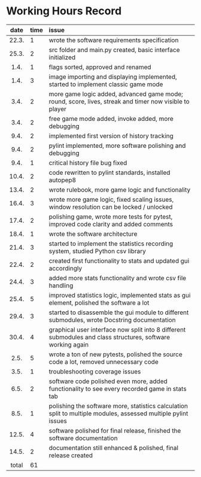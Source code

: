 # Working Hours Record

| date  | time | issue                                                                                                          |
| :---: | :--- | :------------------------------------------------------------------------------------------------------------- |
| 22.3. | 1    | wrote the software requirements specification                                                                  |
| 25.3. | 2    | src folder and main.py created, basic interface initialized                                                    |
| 1.4.  | 1    | flags sorted, approved and renamed                                                                             |
| 1.4.  | 3    | image importing and displaying implemented, started to implement classic game mode                             |
| 3.4.  | 2    | more game logic added, advanced game mode; round, score, lives, streak and timer now visible to player         |
| 3.4.  | 2    | free game mode added, invoke added, more debugging                                                             |
| 9.4.  | 2    | implemented first version of history tracking                                                                  |
| 9.4.  | 2    | pylint implemented, more software polishing and debugging                                                      |
| 9.4.  | 1    | critical history file bug fixed                                                                                |
| 10.4. | 2    | code rewritten to pylint standards, installed autopep8                                                         |
| 13.4. | 2    | wrote rulebook, more game logic and functionality                                                              |
| 16.4. | 3    | wrote more game logic, fixed scaling issues, window resolution can be locked / unlocked                        |
| 17.4. | 2    | polishing game, wrote more tests for pytest, improved code clarity and added comments                          |
| 18.4. | 1    | wrote the software architecture                                                                                |
| 21.4. | 3    | started to implement the statistics recording system, studied Python csv library                               |
| 22.4. | 2    | created first functionality to stats and updated gui accordingly                                               |
| 24.4. | 3    | added more stats functionality and wrote csv file handling                                                     |
| 25.4. | 5    | improved statistics logic, implemented stats as gui element, polished the software a lot                       |
| 29.4. | 3    | started to disassemble the gui module to different submodules, wrote Docstring documentation                   |
| 30.4. | 4    | graphical user interface now split into 8 different submodules and class structures, software working again    |
| 2.5.  | 5    | wrote a ton of new pytests, polished the source code a lot, removed unnecessary code                           |
| 3.5.  | 1    | troubleshooting coverage issues                                                                                |
| 6.5.  | 2    | software code polished even more, added functionality to see every recorded game in stats tab                  |
| 8.5.  | 1    | polishing the software more, statistics calculation split to multiple modules, assessed multiple pylint issues |
| 12.5. | 4    | software polished for final release, finished the software documentation                                       |
| 14.5. | 2    | documentation still enhanced & polished, final release created                                                 |
| total | 61   |                                                                                                                |

